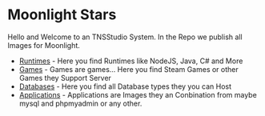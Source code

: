# Moonlight Stars


Hello and Welcome to an TNSStudio System.
In the Repo we publish all Images for Moonlight.

- [Runtimes](/runtimes/README.md)     - Here you find Runtimes like NodeJS, Java, C# and More
- [Games](/games/)                    - Games are games... Here you find Steam Games or other Games they Support Server
- [Databases](/database/)             - Here you find all Database types they you can Host
- [Applications](/apps/)      - Applications are Images they an Conbination from maybe mysql and phpmyadmin or any other.

